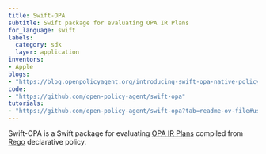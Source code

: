 ```yaml
---
title: Swift-OPA
subtitle: Swift package for evaluating OPA IR Plans
for_language: swift
labels:
  category: sdk
  layer: application
inventors:
- Apple
blogs:
- "https://blog.openpolicyagent.org/introducing-swift-opa-native-policy-evaluation-for-swift-d5136c8a662e"
code:
- "https://github.com/open-policy-agent/swift-opa"
tutorials:
- "https://github.com/open-policy-agent/swift-opa?tab=readme-ov-file#usage"
---
```


Swift-OPA is a Swift package for evaluating
[OPA IR Plans](https://www.openpolicyagent.org/docs/latest/ir/) compiled from
[Rego](https://www.openpolicyagent.org/docs/latest/policy-language/#what-is-rego)
declarative policy.
